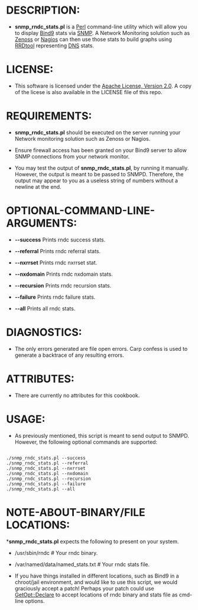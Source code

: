 DESCRIPTION:
==============

* __snmp_rndc_stats.pl__ is a [Perl](http://www.perl.org/)
command-line utility which will allow you to display [Bind9](http://www.isc.org/software/bind)
stats via [SNMP](http://en.wikipedia.org/wiki/Simple_Network_Management_Protocol).
A Network Monitoring solution such as [Zenoss](http://www.zenoss.com/)
or [Nagios](http://www.nagios.org/) can then use those stats to build graphs using 
[RRDtool](http://www.mrtg.org/rrdtool/) representing [DNS](http://en.wikipedia.org/wiki/Domain_Name_System) stats.

LICENSE:
==========

+ This software is licensed under the [Apache License, Version 2.0](http://www.apache.org/licenses/LICENSE-2.0).
A copy of the licese is also available in the LICENSE file of this repo.

REQUIREMENTS:
===============

+  __snmp_rndc_stats.pl__ should be executed on the server running 
your Network monitoring solution such as Zenoss or Nagios.

+ Ensure firewall access has been granted on your Bind9 server
to allow SNMP connections from your network monitor.

+ You may test the output of __snmp_rndc_stats.pl__, by running it manually.
However, the output is meant to be passed to SNMPD. Therefore, the output
may appear to you as a useless string of numbers without a newline at the end.

OPTIONAL-COMMAND-LINE-ARGUMENTS:
==================================

+ __--success__ Prints rndc success stats.

+ __--referral__ Prints rndc referral stats.

+ __--nxrrset__ Prints rndc nxrrset stat.

+ __--nxdomain__ Prints rndc nxdomain stats.

+ __--recursion__ Prints rndc recursion stats.

+ __--failure__ Prints rndc failure stats.

+ __--all__ Prints all rndc stats.

DIAGNOSTICS:
=============

+ The only errors generated are file open errors.  Carp confess is used to
generate a backtrace of any resulting errors.

ATTRIBUTES:
=============

+ There are currently no attributes for this cookbook.

USAGE:
========

+ As previously mentioned, this script is meant to send output to SNMPD.
However, the following optional commands are supported:

<pre><code>
./snmp_rndc_stats.pl --success
./snmp_rndc_stats.pl --referral
./snmp_rndc_stats.pl --nxrrset
./snmp_rndc_stats.pl --nxdomain
./snmp_rndc_stats.pl --recursion
./snmp_rndc_stats.pl --failure
./snmp_rndc_stats.pl --all
</code></pre>

NOTE-ABOUT-BINARY/FILE LOCATIONS:
=================================

*__snmp_rndc_stats.pl__ expects the following to present on your system.

+ /usr/sbin/rndc   # Your rndc binary.

+ /var/named/data/named_stats.txt     # Your rndc stats file.

* If you have things installed in different locations, such as Bind9 in a
chroot/jail environment, and would like to use this script, we would 
graciously accept a patch! Perhaps your patch could use [GetOpt::Declare](http://search.cpan.org/~fangly/Getopt-Declare-1.14/lib/Getopt/Declare.pm)
to accept locations of rndc binary and stats file as cmd-line options.
